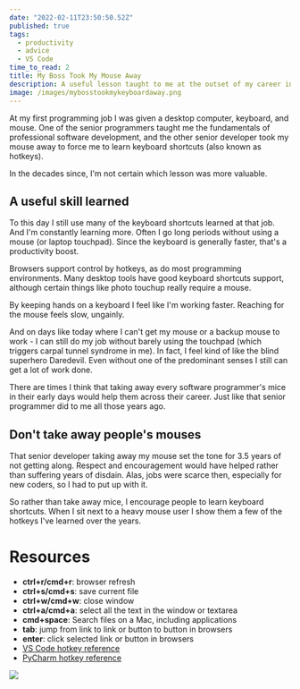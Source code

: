 ```yaml
---
date: "2022-02-11T23:50:50.52Z"
published: true
tags:
  - productivity
  - advice
  - VS Code
time_to_read: 2
title: My Boss Took My Mouse Away
description: A useful lesson taught to me at the outset of my career in an unnecessarily abusive way
image: /images/mybosstookmykeyboardaway.png
---
```


At my first programming job I was given a desktop computer, keyboard, and mouse. One of the senior programmers taught me the fundamentals of professional software development, and the other senior developer took my mouse away to force me to learn keyboard shortcuts (also known as hotkeys).

In the decades since, I'm not certain which lesson was more valuable.

## A useful skill learned

To this day I still use many of the keyboard shortcuts learned at that job. And I'm constantly learning more. Often I go long periods without using a mouse (or laptop touchpad). Since the keyboard is generally faster, that's a productivity boost.

Browsers support control by hotkeys, as do most programming environments. Many desktop tools have good keyboard shortcuts support, although certain things like photo touchup really require a mouse.

By keeping hands on a keyboard I feel like I'm working faster. Reaching for the mouse feels slow, ungainly.

And on days like today where I can't get my mouse or a backup mouse to work - I can still do my job without barely using the touchpad (which triggers carpal tunnel syndrome in me). In fact, I feel kind of like the blind superhero Daredevil. Even without one of the predominant senses I still can get a lot of work done.

There are times I think that taking away every software programmer's mice in their early days would help them across their career. Just like that senior programmer did to me all those years ago.

## Don't take away people's mouses

That senior developer taking away my mouse set the tone for 3.5 years of not getting along. Respect and encouragement would have helped rather than suffering years of disdain. Alas, jobs were scarce then, especially for new coders, so I had to put up with it.

So rather than take away mice, I encourage people to learn keyboard shortcuts. When I sit next to a heavy mouse user I show them a few of the hotkeys I've learned over the years.

# Resources

- **ctrl+r/cmd+r**: browser refresh
- **ctrl+s/cmd+s**: save current file
- **ctrl+w/cmd+w**: close window
- **ctrl+a/cmd+a**: select all the text in the window or textarea
- **cmd+space**: Search files on a Mac, including applications
- **tab**: jump from link to link or button to button in browsers
- **enter**: click selected link or button in browsers
- [VS Code hotkey reference](https://code.visualstudio.com/docs/getstarted/keybindings#_keyboard-shortcuts-reference)
- [PyCharm hotkey reference](https://www.jetbrains.com/help/pycharm/mastering-keyboard-shortcuts.html)

![](/images/mybosstookmykeyboardaway.png)
